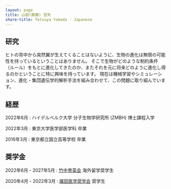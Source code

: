 ```yaml
---
layout: page
title: 山田(齋藤) 哲矢
share-title: Tetsuya Yamada - Japanese
---
```


## 研究
ヒトの背中から突然翼が生えてくることはないように、生物の進化は無限の可能性を持っているということはありません。
そこで生物がどのような制約条件（ルール）をもとに進化してきたのか、またそれを元に将来どのように進化し得るのかということに特に興味を持っています。
現在は機械学習やシミュレーション、進化・集団遺伝学的解析手法を組み合わせて、この問題に取り組んでいます。


## 経歴
2022年6月
: ハイデルベルク大学 分子生物学研究所 (ZMBH) 博士課程入学

2022年3月
: 東京大学医学部医学科 卒業

2016年3月
: 東京都立国立高等学校 卒業


## 奨学金
2022年6月 - 2027年5月
: <ins>[竹中育英会](https://www.takenaka-ikueikai.or.jp/)</ins> 海外留学奨学生

2020年4月 - 2022年3月
: <ins>[颯田医学奨学会](https://sattaigaku.or.jp/)</ins> 奨学生
